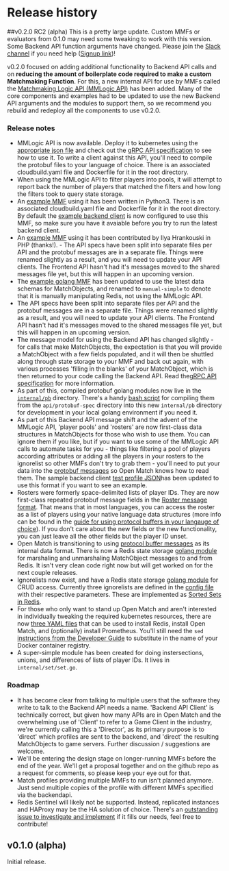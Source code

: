 # Release history

##v0.2.0 RC2 (alpha)
  This is a pretty large update.  Custom MMFs or evaluators from 0.1.0 may need some tweaking to work with this version. Some Backend API function arguments have changed. Please join the [Slack channel](https://open-match.slack.com/) if you need help ([Signup link](https://join.slack.com/t/open-match/shared_invite/enQtNDM1NjcxNTY4MTgzLWQzMzE1MGY5YmYyYWY3ZjE2MjNjZTdmYmQ1ZTQzMmNiNGViYmQyN2M4ZmVkMDY2YzZlOTUwMTYwMzI1Y2I2MjU))!

  v0.2.0 focused on adding additional functionality to Backend API calls and on **reducing the amount of boilerplate code required to make a custom Matchmaking Function**.  For this, a new internal API for use by MMFs called the [Matchmaking Logic API (MMLogic API)](README.md#matchmaking-logic-mmlogic-api) has been added.  Many of the core components and examples had to be updated to use the new Backend API arguments and the modules to support them, so we recommend you rebuild and redeploy all the components to use v0.2.0. 

### Release notes
 - MMLogic API is now available.  Deploy it to kubernetes using the [appropriate json file]() and check out the [gRPC API specification](api/protobuf-spec/mmlogic.proto) to see how to use it.  To write a client against this API, you'll need to compile the protobuf files to your language of choice. There is an associated cloudbuild.yaml file and Dockerfile for it in the root directory.
  - When using the MMLogic API to filter players into pools, it will attempt to report back the number of players that matched the filters and how long the filters took to query state storage.
  - An [example MMF](examples/functions/python3/mmlogic-simple/harness.py) using it has been written in Python3. There is an associated cloudbuild.yaml file and Dockerfile for it in the root directory. By default the [example backend client](examples/backendclient/main.go) is now configured to use this MMF, so make sure you have it avaiable before you try to run the latest backend client.
  - An [example MMF](examples/functions/php/mmlogic-simple/harness.py) using it has been contributed by Ilya Hrankouski in PHP (thanks!).   - The API specs have been split into separate files per API and the protobuf messages are in a separate file.  Things were renamed slightly as a result, and you will need to update your API clients. The Frontend API hasn't had it's messages moved to the shared messages file yet, but this will happen in an upcoming version.
  - The [example golang MMF](examples/functions/golang/manual-simple/) has been updated to use the latest data schemas for MatchObjects, and renamed to `manual-simple` to denote that it is manually manipulating Redis, not using the MMLogic API.
  - The API specs have been split into separate files per API and the protobuf messages are in a separate file.  Things were renamed slightly as a result, and you will need to update your API clients. The Frontend API hasn't had it's messages moved to the shared messages file yet, but this will happen in an upcoming version.
 - The message model for using the Backend API has changed slightly - for calls that make MatchObjects, the expectation is that you will provide a MatchObject with a few fields populated, and it will then be shuttled along through state storage to your MMF and back out again, with various processes 'filling in the blanks' of your MatchObject, which is then returned to your code calling the Backend API.  Read the[gRPC API specification](api/protobuf-spec/backend.proto) for more information.
  - As part of this, compiled protobuf golang modules now live in the [`internal/pb`](internal/pb) directory.  There's a handy [bash script](api/protoc-go.sh) for compiling them from the `api/protobuf-spec` directory into this new `internal/pb` directory for development in your local golang environment if you need it.  
  - As part of this Backend API message shift and the advent of the MMLogic API, 'player pools' and 'rosters' are now first-class data structures in MatchObjects for those who wish to use them. You can ignore them if you like, but if you want to use some of the MMLogic API calls to automate tasks for you - things like filtering a pool of players according attributes or adding all the players in your rosters to the ignorelist so other MMFs don't try to grab them - you'll need to put your data into the [protobuf messages](api/protobuf-spec/messages.proto) so Open Match knows how to read them.  The sample backend client [test profile JSON](examples/backendclient/profiles/testprofile.json)has been updated to use this format if you want to see an example.
- Rosters were formerly space-delimited lists of player IDs.  They are now first-class repeated protobuf message fields in the [Roster message format](api/protobuf-spec/messages.proto). That means that in most languages, you can access the roster as a list of players using your native language data structures (more info can be found in the [guide for using protocol buffers in your langauge of choice](https://developers.google.com/protocol-buffers/docs/reference/overview)).  If you don't care about the new fields or the new functionality, you can just leave all the other fields but the player ID unset.
 - Open Match is transitioning to using [protocol buffer messages](https://developers.google.com/protocol-buffers/) as its internal data format. There is now a Redis state storage [golang module](internal/statestorage/redis/redispb/) for marshaling and unmarshaling MatchObject messages to and from Redis. It isn't very clean code right now but will get worked on for the next couple releases.
 - Ignorelists now exist, and have a Redis state storage [golang module](internal/statestorage/redis/ignorelist/) for CRUD access.  Currently three ignorelists are defined in the [config file](config/matchmaker_config.json) with their respective parameters. These are implemented as [Sorted Sets in Redis](https://redis.io/commands#sorted_set).
 - For those who only want to stand up Open Match and aren't interested in individually tweaking the required kubernetes resources, there are now [three YAML files](install/yaml) that can be used to install Redis, install Open Match, and (optionally) install Prometheus. You'll still need the `sed` [instructions from the Developer Guide](docs/development.md#running-open-match-in-a-development-environment) to substitute in the name of your Docker container registry.
 - A super-simple module has been created for doing instersections, unions, and differences of lists of player IDs.  It lives in `internal/set/set.go`.  


### Roadmap 
 - It has become clear from talking to multiple users that the software they write to talk to the Backend API needs a name.  'Backend API Client' is technically correct, but given how many APIs are in Open Match and the overwhelming use of 'Client' to refer to a Game Client in the industry, we're currently calling this a 'Director', as its primary purpose is to 'direct' which profiles are sent to the backend, and 'direct' the resulting MatchObjects to game servers.  Further discussion / suggestions are welcome.
 - We'll be entering the design stage on longer-running MMFs before the end of the year. We'll get a proposal together and on the github repo as a request for comments, so please keep your eye out for that.
 - Match profiles providing multiple MMFs to run isn't planned anymore.  Just send multiple copies of the profile with different MMFs specified via the backendapi. 
 - Redis Sentinel will likely not be supported.  Instead, replicated instances and HAProxy may be the HA solution of choice. There's an [outstanding issue to investigate and implement](https://github.com/GoogleCloudPlatform/open-match/issues/41) if it fills our needs, feel free to contribute!

## v0.1.0 (alpha)
 Initial release.
